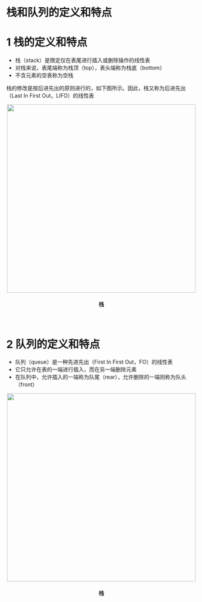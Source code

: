 &emsp;
# 栈和队列的定义和特点

# 1 栈的定义和特点
- 栈（stack）是限定仅在表尾进行插入或删除操作的线性表
- 对栈来说，表尾端称为栈顶（top），表头端称为栈底（bottom）
- 不含元素的空表称为空栈

栈的修改是按后进先出的原则进行的，如下图所示。因此，栈又称为后进先出（Last In First Out，LIFO）的线性表

<div align=center>
    <image src='imgs/栈.png' width=500>
    <h4>栈<h>
</div>


&emsp;
# 2 队列的定义和特点
- 队列（queue）是一种先进先出（First In First Out，FO）的线性表
- 它只允许在表的一端进行插入，而在另一端删除元素
- 在队列中，允许插入的一端称为队尾（rear），允许删除的一端则称为队头（front）

<div align=center>
    <image src='imgs/队列.png' width=500>
    <h4>栈<h>
</div>








